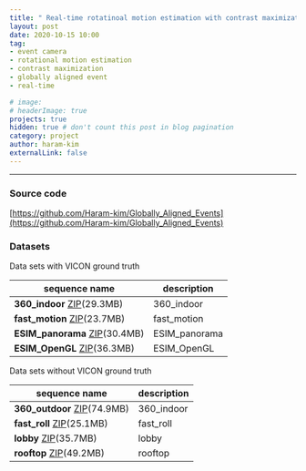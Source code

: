 ```yaml
---
title: " Real-time rotatinoal motion estimation with contrast maximization over globally aligned events "
layout: post
date: 2020-10-15 10:00
tag: 
- event camera
- rotational motion estimation
- contrast maximization
- globally aligned event
- real-time

# image: 
# headerImage: true
projects: true
hidden: true # don't count this post in blog pagination
category: project
author: haram-kim
externalLink: false
---
```



---

### Source code
[https://github.com/Haram-kim/Globally_Aligned_Events](https://github.com/Haram-kim/Globally_Aligned_Events)

### Datasets

Data sets with VICON ground truth

| sequence name | description |
|---------------|-------------|
| **360_indoor** [ZIP](http://icsl.snu.ac.kr/haramkim/event_dataset/360_indoor.zip)(29.3MB) | 360_indoor |
| **fast_motion** [ZIP](http://icsl.snu.ac.kr/haramkim/event_dataset/fast_motion.zip)(23.7MB) | fast_motion |
| **ESIM_panorama** [ZIP](http://icsl.snu.ac.kr/haramkim/event_dataset/ESIM_panorama.zip)(30.4MB) | ESIM_panorama |
| **ESIM_OpenGL** [ZIP](http://icsl.snu.ac.kr/haramkim/event_dataset/ESIM_OpenGL.zip)(36.3MB) | ESIM_OpenGL |

Data sets without VICON ground truth

| sequence name | description |
|---------------|-------------|
| **360_outdoor** [ZIP](http://icsl.snu.ac.kr/haramkim/event_dataset/360_indoor.zip)(74.9MB) | 360_indoor |
| **fast_roll** [ZIP](http://icsl.snu.ac.kr/haramkim/event_dataset/fast_roll.zip)(25.1MB) |fast_roll |
| **lobby** [ZIP](http://icsl.snu.ac.kr/haramkim/event_dataset/lobby.zip)(35.7MB) | lobby |
| **rooftop** [ZIP](http://icsl.snu.ac.kr/haramkim/event_dataset/rooftop.zip)(49.2MB) | rooftop |
